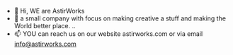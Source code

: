 - 👋 Hi, WE are AstirWorks
- 👀 a small company with focus on making creative a stuff and making the World better place.
..
- 📫 YOU can reach us on our website astirworks.com or via email info@astirworks.com

<!---
astirworks/astirworks is a ✨ special ✨ repository because its `README.md` (this file) appears on your GitHub profile.
You can click the Preview link to take a look at your changes.
--->
